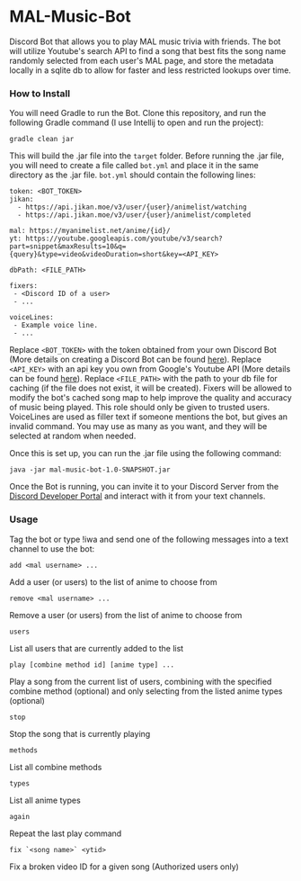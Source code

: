 # MAL-Music-Bot
Discord Bot that allows you to play MAL music trivia with friends. The bot will utilize Youtube's search API to find a song that best fits the song name randomly selected from each user's MAL page, and store the metadata locally in a sqlite db to allow for faster and less restricted lookups over time.

### How to Install
You will need Gradle to run the Bot. Clone this repository, and run the following Gradle command (I use Intellij to open and run the project):
```
gradle clean jar
```
This will build the .jar file into the `target` folder. Before running the .jar file, you will need to create a file called `bot.yml` and place it in the same directory as the .jar file. `bot.yml` should contain the following lines:
```
token: <BOT_TOKEN>
jikan:
  - https://api.jikan.moe/v3/user/{user}/animelist/watching
  - https://api.jikan.moe/v3/user/{user}/animelist/completed

mal: https://myanimelist.net/anime/{id}/
yt: https://youtube.googleapis.com/youtube/v3/search?part=snippet&maxResults=10&q={query}&type=video&videoDuration=short&key=<API_KEY>

dbPath: <FILE_PATH>

fixers:
 - <Discord ID of a user>
 - ...

voiceLines:
 - Example voice line.
 - ...
```
Replace `<BOT_TOKEN>` with the token obtained from your own Discord Bot (More details on creating a Discord Bot can be found [here](https://discord.com/developers/docs/intro)).
Replace `<API_KEY>` with an api key you own from Google's Youtube API (More details can be found [here](https://developers.google.com/youtube/v3/docs)).
Replace `<FILE_PATH>` with the path to your db file for caching (if the file does not exist, it will be created).
Fixers will be allowed to modify the bot's cached song map to help improve the quality and accuracy of music being played. This role should only be given to trusted users.
VoiceLines are used as filler text if someone mentions the bot, but gives an invalid command. You may use as many as you want, and they will be selected at random when needed.

Once this is set up, you can run the .jar file using the following command:
```
java -jar mal-music-bot-1.0-SNAPSHOT.jar
```
Once the Bot is running, you can invite it to your Discord Server from the [Discord Developer Portal](https://discord.com/developers/applications) and interact with it from your text channels.

### Usage
Tag the bot or type !iwa and send one of the following messages into a text channel to use the bot:

`add <mal username> ...`

Add a user (or users) to the list of anime to choose from

`remove <mal username> ...`

Remove a user (or users) from the list of anime to choose from

`users`

List all users that are currently added to the list

`play [combine method id] [anime type] ...`

Play a song from the current list of users, combining with the specified combine method (optional) and only selecting from the listed anime types (optional)

`stop`

Stop the song that is currently playing

`methods`

List all combine methods

`types`

List all anime types

`again`

Repeat the last play command

``fix `<song name>` <ytid>``

Fix a broken video ID for a given song (Authorized users only)